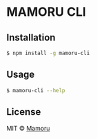 # MAMORU CLI

## Installation

```bash
$ npm install -g mamoru-cli
```

## Usage

```bash
$ mamoru-cli --help
```

## License

MIT © [Mamoru](https://mamoru.ai)
